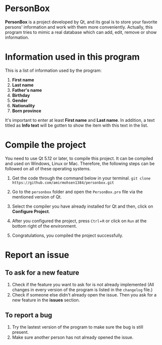 # PersonBox
**PersonBox** is a project developed by Qt, and its goal is to store your favorite persons' information and work with them more conveniently.
Actually, this program tries to mimic a real database which can add, edit, remove or show information.

# Information used in this program
This is a list of information used by the program:
1. **First name**
2. **Last name**
3. **Father's name**
4. **Birthday**
5. **Gender**
6. **Nationality**
7. **Born province**

It's important to enter at least **First name** and **Last name**. In addition, a text titled as **Info text** will be gotten to show the item with this text in the list.

# Compile the project
You need to use Qt 5.12 or later, to compile this project. It can be compiled and used on Windows, Linux or Mac. Therefore, the following steps can be followed on all of these operating systems.

1. Get the code through the command below in your terminal.
`git clone https://github.com/amirmohsen1384/personbox.git`

2. Go to the `personbox` folder and open the `PersonBox.pro` file via the mentioned version of Qt.
3. Select the compiler you have already installed for Qt and then, click on **Configure Project**.
4. After you configured the project, press `Ctrl`+`R` or click on `Run` at the bottom right of the environment.
5. Congratulations, you compiled the project successfully.  

# Report an issue
## To ask for a new feature
1. Check if the feature you want to ask for is not already implemented (All changes in every version of the program is listed in the `changelog` file.)
2. Check if someone else didn't already open the issue. Then you ask for a new feature in the **issues** section.

## To report a bug
1. Try the lastest version of the program to make sure the bug is still present.
2. Make sure another person has not already opened the issue.
